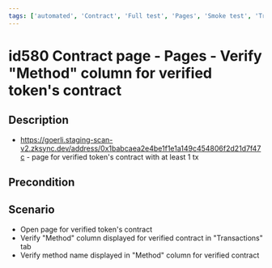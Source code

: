 ```yaml
---
tags: ['automated', 'Contract', 'Full test', 'Pages', 'Smoke test', 'Transaction', 'ZKF-2371', 'Automated']
---
```


# id580 Contract page - Pages - Verify "Method" column for verified token's contract

## Description
  - https://goerli.staging-scan-v2.zksync.dev/address/0x1babcaea2e4be1f1e1a149c454806f2d21d7f47c - page for verified token's contract with at least 1 tx

## Precondition


## Scenario
- Open page for verified token's contract
- Verify "Method" column displayed for verified contract in "Transactions" tab
- Verify method name displayed in "Method" column for verified contract
